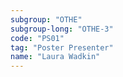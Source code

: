 ```yaml
---
subgroup: "OTHE"
subgroup-long: "OTHE-3"
code: "PS01"
tag: "Poster Presenter"
name: "Laura Wadkin"
---
```

